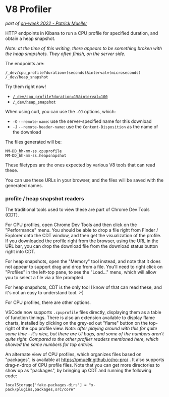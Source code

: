 # V8 Profiler

_part of [on-week 2022 - Patrick Mueller](./README.md)_

HTTP endpoints in Kibana to run a CPU profile for specified duration, and
obtain a heap snapshot. 

_Note: at the time of this writing, there appears to be something broken with
the heap snapshots.  They often finish, on the server side._

The endpoints are:

    /_dev/cpu_profile?duration=(seconds)&interval=(microseconds)
    /_dev/heap_snapshot

Try them right now!

- [`/_dev/cpu_profile?duration=15&interval=100`](/_dev/cpu_profile?duration=15&interval=100)
- [`/_dev/heap_snapshot`](/_dev/heap_snapshot)

When using curl, you can use the `-OJ` options, which:

- `-O` `--remote-name`: use the server-specified name for this download
- `-J` `--remote-header-name`: use the `Content-Disposition` as the name of
  the download

The files generated will be:

    MM-DD_hh-mm-ss.cpuprofile
    MM-DD_hh-mm-ss.heapsnapshot

These filetypes are the ones expected by various V8 tools that can read these.

You can use these URLs in your browser, and the files will be saved with the
generated names.

### profile / heap snapshot readers

The traditional tools used to view these are part of Chrome Dev Tools (CDT).  

For CPU profiles, open Chrome Dev Tools and then click on the "Performance" menu.
You should be able to drop a file right from Finder / Explorer onto the CDT window,
and then get the visualization of the profile.  If you downloaded the profile right
from the browser, using the URL in the URL bar, you can drop the download file from
the download status button right into CDT.

For heap snapshots, open the "Memory" tool instead, and note that it does not
appear to support drag and drop from a file.  You'll need to right click on
"Profiles" in the left-top pane, to see the "Load..." menu, which will allow
you to select a file via a file prompted.

For heap snapshots, CDT is the only tool I know of that can read these, and
it's not an easy to understand tool.  :-)

For CPU profiles, there are other options.

VSCode now supports `.cpuprofile` files directly, displaying them as a table of
function timings.  There is also an extension available to display flame charts,
installed by clicking on the grey-ed out "flame" button on the top-right of the
cpu profile view. _Note: after playing around with this for quite some time -
it's nice, but there are UI bugs, and some of the numbers aren't quite right.
Compared to the other profiler readers mentioned here, which showed the same
numbers for top entries._

An alternate view of CPU profiles, which organizes files based on "packages",
is available at https://pmuellr.github.io/no-pro/ .  It also supports
drag-n-drop of CPU profile files.  Note that you can get more directories to
show up as "packages", by bringing up CDT and running the following code:

    localStorage['fake-packages-dirs'] = "x-pack/plugins,packages,src/core"
